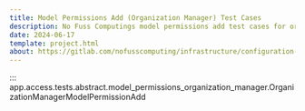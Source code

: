 ```yaml
---
title: Model Permissions Add (Organization Manager) Test Cases
description: No Fuss Computings model permissions add test cases for organization manager
date: 2024-06-17
template: project.html
about: https://gitlab.com/nofusscomputing/infrastructure/configuration-management/centurion_erp
---
```


::: app.access.tests.abstract.model_permissions_organization_manager.OrganizationManagerModelPermissionAdd
